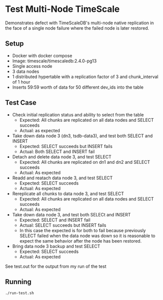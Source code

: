 # Test Multi-Node TimeScale

Demonstrates defect with TimeScaleDB's multi-node native replication in the face of a single node failure where the failed node is later restored.

## Setup

* Docker with docker compose
* Image: timescale/timescaledb:2.4.0-pg13
* Single access node
* 3 data nodes
* 1 distributed hypertable with a replication factor of 3 and chunk_interval of 1 hour
* Inserts 59:59 worth of data for 50 different dev_ids into the table

## Test Case

* Check initial replication status and ability to select from the table
  * Expected: All chunks are replicated on all data nodes and SELECT succeeds
  * Actual: as expected
* Take down data node 3 (dn3, tsdb-data3), and test both SELECT and INSERT
  * Expected: SELECT succeeds but INSERT fails
  * Actual: Both SELECT and INSERT fail
* Detach and delete data node 3, and test SELECT
  * Expected: All chunks are replicated on dn1 and dn2 and SELECT succeeds
  * Actual: As expected
* Readd and reatach data node 3, and test SELECT
  * Expected: SELECT succeeds
  * Actual: As expected
* Rereplicate all chunks to data node 3, and test SELECT
  * Expected: All chunks are replicated on all data nodes and SELECT succeeds
  * Actual: As expected
* Take down data node 3, and test both SELECt and INSERT
  * Expected: SELECT and INSERT fail
  * Actual: SELECT succeeds but INSERT fails
  * In this case the expected is for both to fail because previously SELECT failed when the data node was down so it is reasonable to expect the same behavior after the node has been restored.
* Bring data node 3 backup and test SELECT
  * Expected: SELECT succeeds
  * Actual: As expected

See test.out for the output from my run of the test

## Running

```
./run-test.sh
```